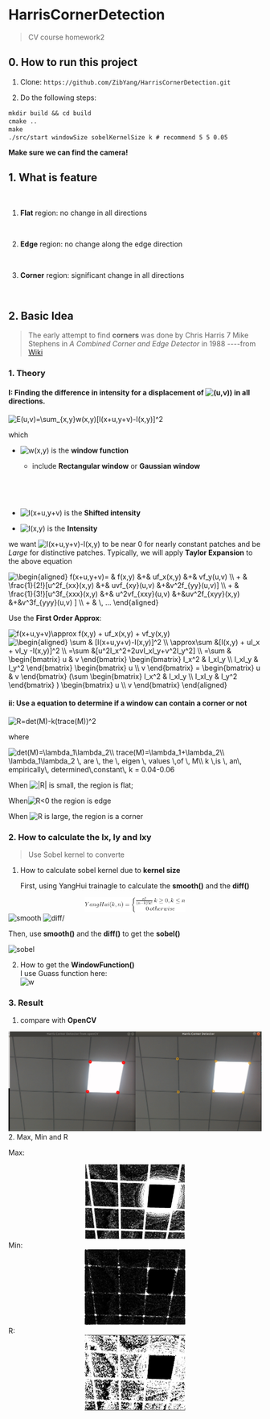 # HarrisCornerDetection
> CV course homework2
## 0. How to run this project

1. Clone: `https://github.com/ZibYang/HarrisCornerDetection.git`

2. Do the following steps:
```shell
mkdir build && cd build
cmake ..
make
./src/start windowSize sobelKernelSize k # recommend 5 5 0.05
```

**Make sure we can find the camera!**

## 1. What is feature

![]()

1. **Flat** region: no change in all directions

![]()

2. **Edge** region: no change along the edge direction

![]()

3. **Corner** region: significant change in all directions

![]()

## 2. Basic Idea

> The early attempt to find **corners** was done by Chris Harris 7 Mike Stephens in *A Combined Corner and Edge Detector* in 1988 ----from [Wiki](https://docs.opencv.org/3.0-beta/doc/py_tutorials/py_feature2d/py_features_harris/py_features_harris.html)

### 1. Theory

#### I: **Finding the difference in intensity for a displacement of <img src="https://latex.codecogs.com/gif.latex?(u,v)" title="(u,v))"/> in all directions.**

<img src="https://latex.codecogs.com/gif.latex?E(u,v)=\sum_{x,y}w(x,y)[I(x&plus;u,y&plus;v)-I(x,y)]^2" title="E(u,v)=\sum_{x,y}w(x,y)[I(x+u,y+v)-I(x,y)]^2" />

which

-  <img src="https://latex.codecogs.com/gif.latex?w(x,y)" title="w(x,y)" /> is the **window function** 

    - include **Rectangular window** or **Gaussian window**

    ![]() 

    ![]()

- <img src="https://latex.codecogs.com/gif.latex?I(x+u,y+v)" title="I(x+u,y+v)"/> is the **Shifted intensity**

- <img src="https://latex.codecogs.com/gif.latex?I(x,y)" title="I(x,y)"/> is the **Intensity**

we want <img src="https://latex.codecogs.com/gif.latex?I(x+u,y+v)-I(x,y)" title="I(x+u,y+v)-I(x,y)"/> to be near 0 for nearly constant patches and be $Large$ for distinctive patches. Typically, we will apply **Taylor Expansion** to the above equation

<img src="https://latex.codecogs.com/gif.latex?\begin{aligned}&space;f(x&plus;u,y&plus;v)=&space;&&space;f(x,y)&space;&&plus;&&space;uf_x(x,y)&space;&&plus;&&space;vf_y(u,v)&space;\\&space;&plus;&space;&&space;\frac{1}{2!}[u^2f_{xx}(x,y)&space;&&plus;&&space;uvf_{xy}(u,v)&space;&&plus;&v^2f_{yy}(u,v)]&space;\\&space;&plus;&space;&&space;\frac{1}{3!}[u^3f_{xxx}(x,y)&space;&&plus;&&space;u^2vf_{xxy}(u,v)&space;&&plus;&uv^2f_{xyy}(x,y)&space;&&plus;&v^3f_{yyy}(u,v)&space;]&space;\\&space;&plus;&space;&&space;\,&space;...&space;\end{aligned}" title="\begin{aligned} f(x+u,y+v)= & f(x,y) &+& uf_x(x,y) &+& vf_y(u,v) \\ + & \frac{1}{2!}[u^2f_{xx}(x,y) &+& uvf_{xy}(u,v) &+&v^2f_{yy}(u,v)] \\ + & \frac{1}{3!}[u^3f_{xxx}(x,y) &+& u^2vf_{xxy}(u,v) &+&uv^2f_{xyy}(x,y) &+&v^3f_{yyy}(u,v) ] \\ + & \, ... \end{aligned}" />  

Use the **First Order Approx**:  

<img src="https://latex.codecogs.com/gif.latex?f(x&plus;u,y&plus;v)\approx&space;f(x,y)&space;&plus;&space;uf_x(x,y)&space;&plus;&space;vf_y(x,y)" title="f(x+u,y+v)\approx f(x,y) + uf_x(x,y) + vf_y(x,y)" />

<img src="https://latex.codecogs.com/gif.latex?\begin{aligned}&space;\sum&space;&&space;[I(x&plus;u,y&plus;v)-I(x,y)]^2&space;\\&space;\approx\sum&space;&[I(x,y)&space;&plus;&space;uI_x&space;&plus;&space;vI_y&space;-I(x,y)]^2&space;\\&space;=\sum&space;&[u^2I_x^2&plus;2uvI_xI_y&plus;v^2I_y^2]&space;\\&space;=\sum&space;&&space;\begin{bmatrix}&space;u&space;&&space;v&space;\end{bmatrix}&space;\begin{bmatrix}&space;I_x^2&space;&&space;I_xI_y&space;\\&space;I_xI_y&space;&&space;I_y^2&space;\end{bmatrix}&space;\begin{bmatrix}&space;u&space;\\&space;v&space;\end{bmatrix}&space;=&space;\begin{bmatrix}&space;u&space;&&space;v&space;\end{bmatrix}&space;(\sum&space;\begin{bmatrix}&space;I_x^2&space;&&space;I_xI_y&space;\\&space;I_xI_y&space;&&space;I_y^2&space;\end{bmatrix}&space;)&space;\begin{bmatrix}&space;u&space;\\&space;v&space;\end{bmatrix}&space;\end{aligned}" title="\begin{aligned} \sum & [I(x+u,y+v)-I(x,y)]^2 \\ \approx\sum &[I(x,y) + uI_x + vI_y -I(x,y)]^2 \\ =\sum &[u^2I_x^2+2uvI_xI_y+v^2I_y^2] \\ =\sum & \begin{bmatrix} u & v \end{bmatrix} \begin{bmatrix} I_x^2 & I_xI_y \\ I_xI_y & I_y^2 \end{bmatrix} \begin{bmatrix} u \\ v \end{bmatrix} = \begin{bmatrix} u & v \end{bmatrix} (\sum \begin{bmatrix} I_x^2 & I_xI_y \\ I_xI_y & I_y^2 \end{bmatrix} ) \begin{bmatrix} u \\ v \end{bmatrix} \end{aligned}" />

#### ii: **Use a equation to determine if a window can contain a corner or not**

<img src="https://latex.codecogs.com/gif.latex?R=det(M)-k(trace(M))^2" title="R=det(M)-k(trace(M))^2" />  
  
where

<img src="https://latex.codecogs.com/gif.latex?det(M)=\lambda_1\lambda_2\\&space;trace(M)=\lambda_1&plus;\lambda_2\\&space;\lambda_1\lambda_2&space;\,&space;are&space;\,&space;the&space;\,&space;eigen&space;\,&space;values&space;\,of&space;\,&space;M\\&space;k&space;\,is&space;\,&space;an\,&space;empirically\,&space;determined\,constant\,&space;k&space;=&space;0.04-0.06" title="det(M)=\lambda_1\lambda_2\\ trace(M)=\lambda_1+\lambda_2\\ \lambda_1\lambda_2 \, are \, the \, eigen \, values \,of \, M\\ k \,is \, an\, empirically\, determined\,constant\, k = 0.04-0.06" />

When <img src="https://latex.codecogs.com/gif.latex?|R|" title="|R|" /> is small, the region is flat;

When<img src="https://latex.codecogs.com/gif.latex?R<0" title="R<0" /> the region is edge

When <img src="https://latex.codecogs.com/gif.latex?R" title="R" /> is large, the region is a corner

### 2. How to calculate the Ix, Iy and Ixy

> Use Sobel kernel to converte
1. How to calculate sobel kernel due to **kernel size**   

    First, using YangHui trainagle to calculate the **smooth()** and the **diff()**

 <center class="pics"> 
   <img src="https://github.com/ZibYang/HarrisCornerDetection/raw/main/pics/YangHui.gif"  width="200", alt="yh"/>
</center> 

  <img src="https://latex.codecogs.com/gif.latex?smooth(x,windowSize)=\frac{(windowSize-1)!}{(windowSize-1-x)!x!}" title="smooth"/>

  <img src="https://latex.codecogs.com/gif.latex?diff(x,windowSize)=YangHui(x,windowSize-2)-YangHui(x-1,windsowSize-2)" title=diff/>  

  Then, use **smooth()** and the **diff()** to get the **sobel()**

  <img src="https://latex.codecogs.com/gif.latex?sobel(windowSize)=diff(0...windowSize,\,windowSize)*smooth(0...windowSize,\,windowSize)" title="sobel"/>

  2. How to get the **WindowFunction()**  
     I use Guass function here:  
     <img src="https://latex.codecogs.com/gif.latex?w(u,v)=\frac{1}{2\pi \sigma ^2}e^{-\frac{u^2+v^2}{2\sigma ^2}}" title="w"/>

### 3. Result
1. compare with **OpenCV**
<center class="pics"> 
   <img src="https://github.com/ZibYang/HarrisCornerDetection/raw/main/pics/vspic.png"  alt="vs"/>
</center> 
2. Max, Min and R  

Max:  
<center class="pics"> 
   <img src="https://github.com/ZibYang/HarrisCornerDetection/raw/main/pics/slambda1.jpg" width="200" alt="max"/>
</center> 
Min:  
<center class="pics"> 
   <img src="https://github.com/ZibYang/HarrisCornerDetection/raw/main/pics/slambda2.jpg" width="200" alt="min"/>
</center> 
R:  
<center class="pics"> 
   <img src="https://github.com/ZibYang/HarrisCornerDetection/raw/main/pics/sR.jpg" width="200" alt="R"/>
</center> 



